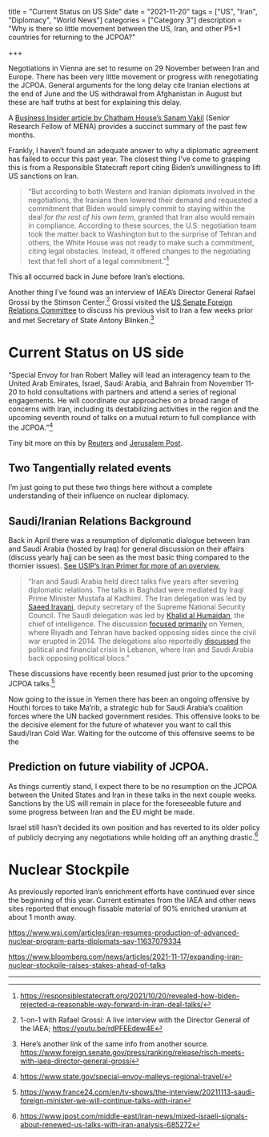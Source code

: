 title = "Current Status on US Side"
date = "2021-11-20"
tags = ["US", "Iran", "Diplomacy", "World News"]
categories = ["Category 3"]
description = "Why is there so little movement between the US, Iran, and other P5+1 countries for returning to the JCPOA?"

+++

Negotiations in Vienna are set to resume on 29 November between Iran and Europe. There has been very little movement or progress with renegotiating the JCPOA. General arguments for the long delay cite Iranian elections at the end of June and the US withdrawal from Afghanistan in August but these are half truths at best for explaining this delay. 

A [Business Insider article by Chatham House’s Sanam Vakil](https://www.businessinsider.com/biden-iran-running-out-of-time-to-salvage-nuclear-deal-2021-11?r=US&IR=T) (Senior Research Fellow of MENA) provides a succinct summary of the past few months. 

Frankly, I haven’t found an adequate answer to why a diplomatic agreement has failed to occur this past year. The closest thing I’ve come to grasping this is from a Responsible Statecraft report citing Biden’s unwillingness to lift US sanctions on Iran. 

> “But according to both Western and Iranian diplomats involved in the negotiations, the Iranians then lowered their demand and requested a commitment that Biden would simply commit to staying within the deal *for the rest of his own term*, granted that Iran also would remain in compliance. According to these sources, the U.S. negotiation team took the matter back to Washington but to the surprise of Tehran and others, the White House was not ready to make such a commitment, citing legal obstacles. Instead, it offered changes to the negotiating text that fell short of a legal commitment.”[^1]

This all occurred back in June before Iran’s elections. 

 

Another thing I’ve found was an interview of IAEA’s Director General Rafael Grossi by the Stimson Center.[^2] Grossi visited the [US Senate Foreign Relations Committee](https://www.iaea.org/newscenter/news/iaea-chief-begins-us-visit-focused-on-non-proliferation-and-climate-change-challenges) to discuss his previous visit to Iran a few weeks prior and met Secretary of State Antony Blinken.[^3]

 

# Current Status on US side

“Special Envoy for Iran Robert Malley will lead an interagency team to the United Arab Emirates, Israel, Saudi Arabia, and Bahrain from November 11-20 to hold consultations with partners and attend a series of regional engagements. He will coordinate our approaches on a broad range of concerns with Iran, including its destabilizing activities in the region and the upcoming seventh round of talks on a mutual return to full compliance with the JCPOA.”[^4]

Tiny bit more on this by [Reuters](https://www.reuters.com/world/middle-east/us-iran-envoy-visits-uae-israel-saudi-bahrain-nov-11-20-2021-11-11/) and [Jerusalem Post](https://www.jpost.com/middle-east/iran-news/what-can-we-expect-from-us-iran-envoy-malleys-visit-684754). 

 

## **Two Tangentially related events**

 

I’m just going to put these two things here without a complete understanding of their influence on nuclear diplomacy. 

 

## Saudi/Iranian Relations Background

Back in April there was a resumption of diplomatic dialogue between Iran and Saudi Arabia (hosted by Iraq) for general discussion on their affairs (discuss yearly hajj can be seen as the most basic thing compared to the thornier issues). [See USIP’s Iran Primer for more of an overview.](https://iranprimer.usip.org/resource/timeline-irans-foreign-relations) 

> “Iran and Saudi Arabia held direct talks five years after severing diplomatic relations. The talks in Baghdad were mediated by Iraqi Prime Minister Mustafa al Kadhimi. The Iran delegation was led by [Saeed Iravani](https://www.reuters.com/article/us-iran-saudi-talks/second-round-of-saudi-iran-talks-planned-this-month-sources-idUSKBN2C82A8), deputy secretary of the Supreme National Security Council. The Saudi delegation was led by [Khalid al Humaidan](https://www.ft.com/content/852e94b8-ca97-4917-9cc4-e2faef4a69c8), the chief of intelligence. The discussion [focused primarily](https://www.ft.com/content/852e94b8-ca97-4917-9cc4-e2faef4a69c8) on Yemen, where Riyadh and Tehran have backed opposing sides since the civil war erupted in 2014. The delegations also reportedly [discussed](https://www.reuters.com/world/middle-east/saudi-iranian-officials-held-talks-patch-up-relations-ft-2021-04-18/) the political and financial crisis in Lebanon, where Iran and Saudi Arabia back opposing political blocs.” 

These discussions have recently been resumed just prior to the upcoming JCPOA talks.[^5]

Now going to the issue in Yemen there has been an ongoing offensive by Houthi forces to take Ma’rib, a strategic hub for Saudi Arabia’s coalition forces where the UN backed government resides. This offensive looks to be the decisive element for the future of whatever you want to call this Saudi/Iran Cold War. Waiting for the outcome of this offensive seems to be the 

## Prediction on future viability of JCPOA.

 

As things currently stand, I expect there to be no resumption on the JCPOA between the United States and Iran in these talks in the next couple weeks. Sanctions by the US will remain in place for the foreseeable future and some progress between Iran and the EU might be made.

 Israel still hasn’t decided its own position and has reverted to its older policy of publicly decrying any negotiations while holding off an anything drastic.[^6]

 

# **Nuclear Stockpile** 

 

 As previously reported Iran’s enrichment efforts have continued ever since the beginning of this year. Current estimates from the IAEA and other news sites  reported that enough fissable material of 90% enriched uranium at about 1 month away. 

https://www.wsj.com/articles/iran-resumes-production-of-advanced-nuclear-program-parts-diplomats-say-11637079334

 

 

https://www.bloomberg.com/news/articles/2021-11-17/expanding-iran-nuclear-stockpile-raises-stakes-ahead-of-talks



-------

[^1]: https://responsiblestatecraft.org/2021/10/20/revealed-how-biden-rejected-a-reasonable-way-forward-in-iran-deal-talks/
[^2]: 1-on-1 with Rafael Grossi: A live interview with the Director General of the IAEA; https://youtu.be/rdPFEEdew4E
[^3]: Here’s another link of the same info from another source. https://www.foreign.senate.gov/press/ranking/release/risch-meets-with-iaea-director-general-grossi

[^4]: https://www.state.gov/special-envoy-malleys-regional-travel/

[^5]: https://www.france24.com/en/tv-shows/the-interview/20211113-saudi-foreign-minister-we-will-continue-talks-with-iran

[^6]: https://www.jpost.com/middle-east/iran-news/mixed-israeli-signals-about-renewed-us-talks-with-iran-analysis-685272
